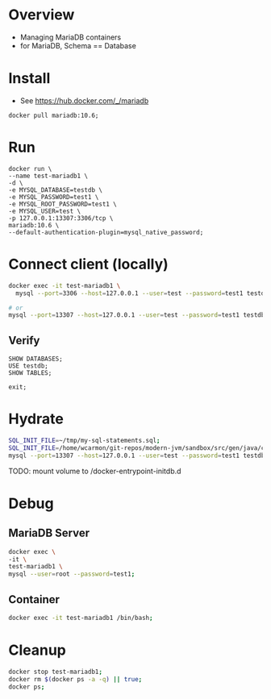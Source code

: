 # Overview
- Managing MariaDB containers
- for MariaDB, Schema == Database

# Install
- See https://hub.docker.com/_/mariadb
```
docker pull mariadb:10.6;
```


# Run
```
docker run \
--name test-mariadb1 \
-d \
-e MYSQL_DATABASE=testdb \
-e MYSQL_PASSWORD=test1 \
-e MYSQL_ROOT_PASSWORD=test1 \
-e MYSQL_USER=test \
-p 127.0.0.1:13307:3306/tcp \
mariadb:10.6 \
--default-authentication-plugin=mysql_native_password;
```


# Connect client (locally)
```bash
docker exec -it test-mariadb1 \
  mysql --port=3306 --host=127.0.0.1 --user=test --password=test1 testdb;

# or
mysql --port=13307 --host=127.0.0.1 --user=test --password=test1 testdb;
```

## Verify
```
SHOW DATABASES;
USE testdb;
SHOW TABLES;

exit;
```


# Hydrate
```bash
SQL_INIT_FILE=~/tmp/my-sql-statements.sql;
SQL_INIT_FILE=/home/wcarmon/git-repos/modern-jvm/sandbox/src/gen/java/com/wcarmon/chrono/create-tables.maria.sql
mysql --port=13307 --host=127.0.0.1 --user=test --password=test1 testdb < $SQL_INIT_FILE
```
TODO: mount volume to /docker-entrypoint-initdb.d


# Debug
## MariaDB Server
```bash
docker exec \
-it \
test-mariadb1 \
mysql --user=root --password=test1;
```

## Container
```bash
docker exec -it test-mariadb1 /bin/bash;
```


# Cleanup
```bash
docker stop test-mariadb1;
docker rm $(docker ps -a -q) || true;
docker ps;
```
